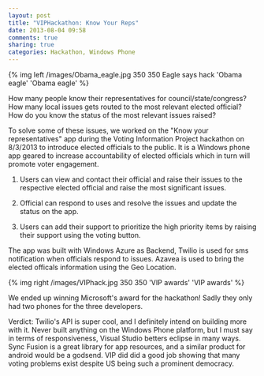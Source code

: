 ```yaml
---
layout: post
title: "VIPHackathon: Know Your Reps"
date: 2013-08-04 09:58
comments: true
sharing: true
categories: Hackathon, Windows Phone
---
```


{% img left /images/Obama_eagle.jpg 350 350 Eagle says hack 'Obama eagle' 'Obama eagle' %}

How many people know their representatives for council/state/congress? How many local issues gets routed to the most relevant elected official? How do you know the status of the most relevant issues raised?

To solve some of these issues, we worked on the "Know your representatives" app during the Voting Information Project hackathon on 8/3/2013 to introduce elected officials to the public. It is a Windows phone app geared to increase accountability of elected officials which in turn will promote voter engagement.

1. Users can view and contact their official and raise their issues to the respective elected official and raise the most significant issues.

2. Official can respond to uses and resolve the issues and update the status on the app.

3. Users can add their support to prioritize the high priority items by raising their support using the voting button.

<!-- more -->

 The app was built with Windows Azure as Backend, Twilio is used for sms notification when officials respond to issues. Azavea is used to bring the elected officals information using the Geo Location.

{% img right /images/VIPhack.jpg 350 350 'VIP awards' 'VIP awards' %}

 We ended up winning Microsoft's award for the hackathon! Sadly they only had two phones for the three developers. 

 Verdict: Twilio's API is super cool, and I definitely intend on building more with it. Never built anything on the Windows Phone platform, but I must say in terms of responsiveness, Visual Studio betters eclipse in many ways. Sync Fusion is a great library for app resources, and a similar product for android would be a godsend. VIP did did a good job showing that many voting problems exist despite US being such a prominent democracy. 